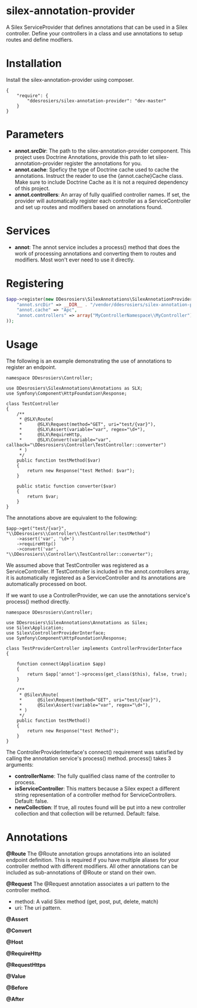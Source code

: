 silex-annotation-provider
=========================

A Silex ServiceProvider that defines annotations that can be used in a Silex controller.  Define your controllers in a class and use annotations to setup routes and define modfiers.


Installation
============

Install the silex-annotation-provider using composer. 

```
{
    "require": {
        "ddesrosiers/silex-annotation-provider": "dev-master"
    }
}
```

Parameters
==========
* **annot.srcDir**: The path to the silex-annotation-provider component.  This project uses Doctrine Annotations, provide this path to let silex-annotation-provider register the annotations for you.
* **annot.cache**: Speficy the type of Doctrine cache used to cache the annotations.  Instruct the reader to use the  {annot.cache}Cache class.  Make sure to include Doctrine Cache as it is not a required dependency of this project.
* **annot.controllers**: An array of fully qualified controller names.  If set, the provider will automatically register each controller as a ServiceController and set up routes and modifiers based on annotations found.

Services
========
* **annot**: The annot service includes a process() method that does the work of processing annotations and converting them to routes and modifiers.  Most won't ever need to use it directly.

Registering
===========
```php
$app->register(new DDesrosiers\SilexAnnotations\SilexAnnotationProvider(), array(
    "annot.srcDir" => __DIR__ . "/vendor/ddesrosiers/silex-annotation-provider/src",
    "annot.cache" => "Apc",
    "annot.controllers" => array("MyControllerNamespace\\MyController")
));
```

Usage
=====
The following is an example demonstrating the use of annotations to register an endpoint.
```
namespace DDesrosiers\Controller;

use DDesrosiers\SilexAnnotations\Annotations as SLX;
use Symfony\Component\HttpFoundation\Response;

class TestController 
{
	/**
	 * @SLX\Route(
	 *		@SLX\Request(method="GET", uri="test/{var}"),
	 *		@SLX\Assert(variable="var", regex="\d+"),
	 *		@SLX\RequireHttp,
	 *		@SLX\Convert(variable="var", callback="\DDesrosiers\Controller\TestController::converter")
	 * )
	 */
	public function testMethod($var)
	{
		return new Response("test Method: $var");
	}
	
	public static function converter($var)
	{
		return $var;
	}
}
```

The annotations above are equivalent to the following:
```
$app->get("test/{var}", "\\DDesrosiers\\Controller\\TestController:testMethod")
	->assert('var', '\d+')
	->requireHttp()
	->convert('var', "\\DDesrosiers\\Controller\\TestController::converter");
```
We assumed above that TestController was registered as a ServiceController.  If TestController is included in the annot.controllers array, it is automatically registered as a ServiceController and its annotations are automatically processed on boot.  

If we want to use a ControllerProvider, we can use the annotations service's process() method directly.

```
namespace DDesrosiers\Controller;

use DDesrosiers\SilexAnnotations\Annotations as Silex;
use Silex\Application;
use Silex\ControllerProviderInterface;
use Symfony\Component\HttpFoundation\Response;

class TestProviderController implements ControllerProviderInterface
{

	function connect(Application $app)
	{
		return $app['annot']->process(get_class($this), false, true);
	}

	/**
	 * @Silex\Route(
	 *		@Silex\Request(method="GET", uri="test/{var}"),
	 *		@Silex\Assert(variable="var", regex="\d+"),
	 * )
	 */
	public function testMethod()
	{
		return new Response("test Method");
	}
}
```

The ControllerProviderInterface's connect() requirement was satisfied by calling the annotation service's process() method.  process() takes 3 arguments:
* **controllerName**: The fully qualified class name of the controller to process.
* **isServiceController**: This matters because a Silex expect a different string representation of a controller method for ServiceControllers.  Default: false.
* **newCollection**: If true, all routes found will be put into a new controller collection and that collection will be returned.  Default: false.

Annotations
===========
**@Route**
The @Route annotation groups annotations into an isolated endpoint definition.  This is required if you have multiple aliases for your controller method with different modifiers.  All other annotations can be included as sub-annotations of @Route or stand on their own.

**@Request**
The @Request annotation associates a uri pattern to the controller method.
* method: A valid Silex method (get, post, put, delete, match)
* uri: The uri pattern.

**@Assert**

**@Convert**

**@Host**

**@RequireHttp**

**@RequestHttps**

**@Value**

**@Before**

**@After**
